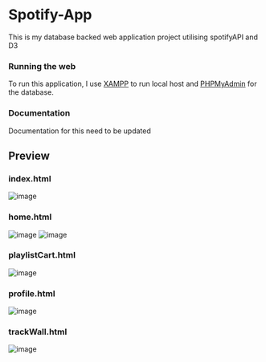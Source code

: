 # Spotify-App
This is my database backed web application project utilising spotifyAPI and D3

### Running the web
To run this application, I use [XAMPP](https://www.apachefriends.org/) to run local host and [PHPMyAdmin](https://www.phpmyadmin.net/) for the database.

### Documentation
Documentation for this need to be updated 

## Preview

### index.html
![image](https://github.com/patrick-ed/Spotify-App/assets/131492545/89ad53ad-ad94-4f24-bb57-e638788d100b)


### home.html
![image](https://github.com/patrick-ed/Spotify-App/assets/131492545/65b449c3-7463-4ebe-871a-91d6410220e3)
![image](https://github.com/patrick-ed/Spotify-App/assets/131492545/a3cf6c40-3640-46c4-8ba1-dd01caf007ac)



### playlistCart.html
![image](https://github.com/patrick-ed/Spotify-App/assets/131492545/3e6af2b8-6aea-4df5-8545-40fc9348f662)


### profile.html
![image](https://github.com/patrick-ed/Spotify-App/assets/131492545/aff2f621-09a3-47bb-a709-36cffadced80)


### trackWall.html
![image](https://github.com/patrick-ed/Spotify-App/assets/131492545/4dafaf7b-4372-41f6-98a3-51c414f7610a)











